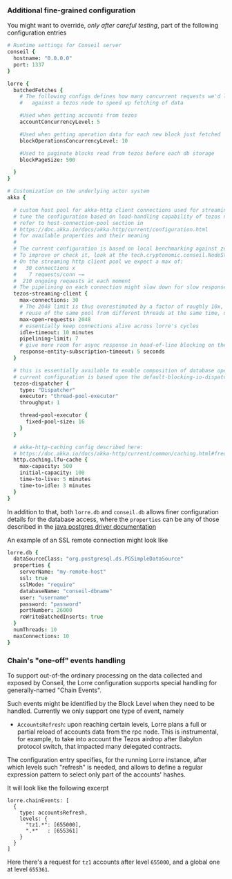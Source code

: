 ### Additional fine-grained configuration

You might want to override, _only after careful testing_, part of the following configuration entries

```coffee
# Runtime settings for Conseil server
conseil {
  hostname: "0.0.0.0"
  port: 1337
}

lorre {
  batchedFetches {
    # The following configs defines how many concurrent requests we'd like to run
    #   against a tezos node to speed up fetching of data

    #Used when getting accounts from tezos
    accountConcurrencyLevel: 5

    #Used when getting operation data for each new block just fetched
    blockOperationsConcurrencyLevel: 10

    #Used to paginate blocks read from tezos before each db storage
    blockPageSize: 500

  }
}

# Customization on the underlying actor system
akka {

  # custom host pool for akka-http client connections used for streaming request/responses
  # tune the configuration based on load-handling capability of tezos nodes
  # refer to host-connection-pool section in
  # https://doc.akka.io/docs/akka-http/current/configuration.html
  # for available properties and their meaning
  #
  # The current configuration is based on local benchmarking against zeronet
  # To improve or check it, look at the tech.cryptonomic.conseil.NodeStreamingBenchmark app
  # On the streaming http client pool we expect a max of:
  #   30 connections x
  #    7 requests/conn ~=
  #  210 ongoing requests at each moment
  # The pipelining on each connection might slow down for slow responses, but they should be rare
  tezos-streaming-client {
    max-connections: 30
    # The 2048 limit is thus overestimated by a factor of roughly 10x, to allow room for
    # reuse of the same pool from different threads at the same time, up to that factor
    max-open-requests: 2048
    # essentially keep connections alive across lorre's cycles
    idle-timeout: 10 minutes
    pipelining-limit: 7
    # give more room for async response in head-of-line blocking on the same connection or other slow responses
    response-entity-subscription-timeout: 5 seconds
  }

  # this is essentially available to enable composition of database operations
  # current configuration is based upon the default-blocking-io-dispatcher in akka
  tezos-dispatcher {
    type: "Dispatcher"
    executor: "thread-pool-executor"
    throughput: 1

    thread-pool-executor {
      fixed-pool-size: 16
    }
  }

  # akka-http-caching config described here:
  # https://doc.akka.io/docs/akka-http/current/common/caching.html#frequency-biased-lfu-cache
  http.caching.lfu-cache {
    max-capacity: 500
    initial-capacity: 100
    time-to-live: 5 minutes
    time-to-idle: 3 minutes
  }
}
```

In addition to that, both `lorre.db` and `conseil.db` allows finer configuration details for the database access, where the `properties` can be any of those described in the [java postgres driver documentation](https://jdbc.postgresql.org/documentation/publicapi/org/postgresql/ds/common/BaseDataSource.html)

An example of an SSL remote connection might look like

```coffee
lorre.db {
  dataSourceClass: "org.postgresql.ds.PGSimpleDataSource"
  properties {
    serverName: "my-remote-host"
    ssl: true
    sslMode: "require"
    databaseName: "conseil-dbname"
    user: "username"
    password: "password"
    portNumber: 26000
    reWriteBatchedInserts: true
  }
  numThreads: 10
  maxConnections: 10
}
```

### Chain's "one-off" events handling

To support out-of-the ordinary processing on the data collected and exposed by Conseil, the Lorre configuration supports special handling for generally-named "Chain Events".

Such events might be identified by the Block Level when they need to be handled.
Currently we only support one type of event, namely

 * `AccountsRefresh`: upon reaching certain levels, Lorre plans a full or partial reload of accounts data
   from the rpc node. This is instrumental, for example, to take into account the Tezos airdrop after Babylon protocol switch, that impacted many delegated contracts.

The configuration entry specifies, for the running Lorre instance, after which levels such "refresh" is needed, and allows to define a regular expression pattern to select only part of the accounts' hashes.

It will look like the following excerpt
```
lorre.chainEvents: [
  {
    type: accountsRefresh,
    levels: {
      "tz1.*": [655000],
      ".*"   : [655361]
    }
  }
]
```
Here there's a request for `tz1` accounts after level `655000`, and a global one at level `655361`.